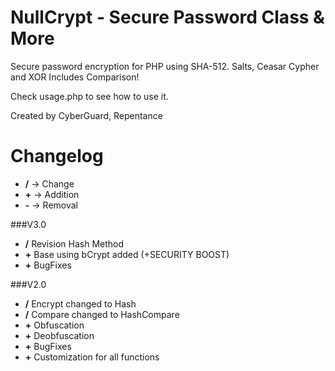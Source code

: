 # NullCrypt - Secure Password Class &  More
Secure password encryption for PHP using SHA-512. Salts, Ceasar Cypher and XOR
Includes Comparison!

Check usage.php to see how to use it.



Created by CyberGuard, Repentance



# Changelog
+ **/** -> Change
+ **+** -> Addition
+ **-** -> Removal

###V3.0
+ **/** Revision Hash Method
+ **+** Base using bCrypt added (+SECURITY BOOST)
+ **+** BugFixes


###V2.0
+ **/** Encrypt changed to Hash
+ **/** Compare changed to HashCompare
+ **+** Obfuscation
+ **+** Deobfuscation
+ **+** BugFixes
+ **+** Customization for all functions
